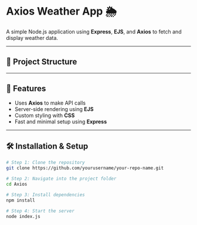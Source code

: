 # Axios Weather App 🌦️

A simple Node.js application using **Express**, **EJS**, and **Axios** to fetch and display weather data.

---

## 📁 Project Structure


---

## 🚀 Features

- Uses **Axios** to make API calls
- Server-side rendering using **EJS**
- Custom styling with **CSS**
- Fast and minimal setup using **Express**

---

## 🛠️ Installation & Setup

```bash
# Step 1: Clone the repository
git clone https://github.com/yourusername/your-repo-name.git

# Step 2: Navigate into the project folder
cd Axios

# Step 3: Install dependencies
npm install

# Step 4: Start the server
node index.js
